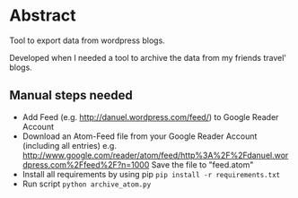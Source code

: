# Abstract

Tool to export data from wordpress blogs.

Developed when I needed a tool to archive the data from my friends travel' blogs.

## Manual steps needed

* Add Feed (e.g. http://danuel.wordpress.com/feed/) to Google Reader Account
* Download an Atom-Feed file from your Google Reader Account (including all entries)
  e.g. http://www.google.com/reader/atom/feed/http%3A%2F%2Fdanuel.wordpress.com%2Ffeed%2F?n=1000
  Save the file to "feed.atom"
* Install all requirements by using pip
  `pip install -r requirements.txt`
* Run script
  `python archive_atom.py`
